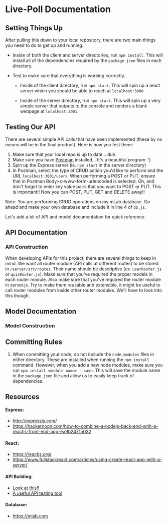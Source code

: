# Live-Poll Documentation


## Setting Things Up
After pulling this down to your local repository, there are two main things
you need to do to get up and running.

* Inside of both the client and server directories, run `npm install`. This will install
    all of the dependencies required by the `package.json` files in each directory.

* Test to make sure that everything is working correctly.

  * Inside of the client directory, run `npm start`. This will spin up a react server
        which you should be able to reach at `localhost:3000`

  * Inside of the server directory, run `npm start`. This will spin up a very simple
        server that outputs to the console and renders a blank webpage at `localhost:3001`

## Testing Our API
There are several simple API calls that have been implemented (these by no means will
be in the final product). Here is how you test them:

1. Make sure that your local repo is up to date... duh
2. Make sure you have [Postman](https://www.getpostman.com/) installed... It's a beautiful program :')
3. Spin up the Express server (ie. `npm start` in the server directory)
4. In Postman, select the type of CRUD action you'd like to perform and the
URL `localhost:3001/users`. When performing a POST or PUT, ensure that in
Postman Body>x-www-form-urlencoded is selected. Oh, and don't forget to enter key value
pairs that you want to POST or PUT. This is important!! Now you can POST, PUT, GET
and DELETE away!!

Note: You are performing CRUD operations on my mLab database. Go ahead and make your own
database and include it in line 4 of `db.js`.

Let's add a bit of API and model documentation for quick reference.

## API Documentation
### API Construction
When developing APIs for this project, there are several things to keep in mind. We want
all router module (API calls at different routes) to be stored in `/server/src/routes`.
Their name should be descriptive (ex. `userRouter.js` or `quizRouter.js`). Make sure
that you've required the proper models in each router module. Also make sure that
you've required the router module in server.js. Try to make them reusable and extensible,
it might be useful to call router modules from inside other router modules. We'll
have to look into this though.

## Model Documentation
### Model Construction

## Committing Rules
1. When committing your code, do not include the `node_modules` files in either directory. These
are installed when running the `npm install` command. However, when you add a new node modules,
make sure you run `npm install <module name> --save`. This will save the module name in the `package.json`
file and allow us to easily keep track of dependencies.


## Resources

#### Express:
* http://expressjs.com/
* https://hackernoon.com/how-to-combine-a-nodejs-back-end-with-a-reactjs-front-end-app-ea9b24715032

#### React:
* https://reactjs.org/
* https://www.fullstackreact.com/articles/using-create-react-app-with-a-server/

#### API Building:
* [Look at this!!](https://scotch.io/tutorials/build-a-restful-api-using-node-and-express-4#toc-want-more-mean-setting-up-a-mean-stack-single-page-application-build-a-restful-api-using-node-and-express-4-using-gruntjs-in-a-mean-stack-application-authenticate-a-node-api-with-tokens)
* [A useful API testing tool](https://www.getpostman.com/)

#### Database:
* https://mlab.com
